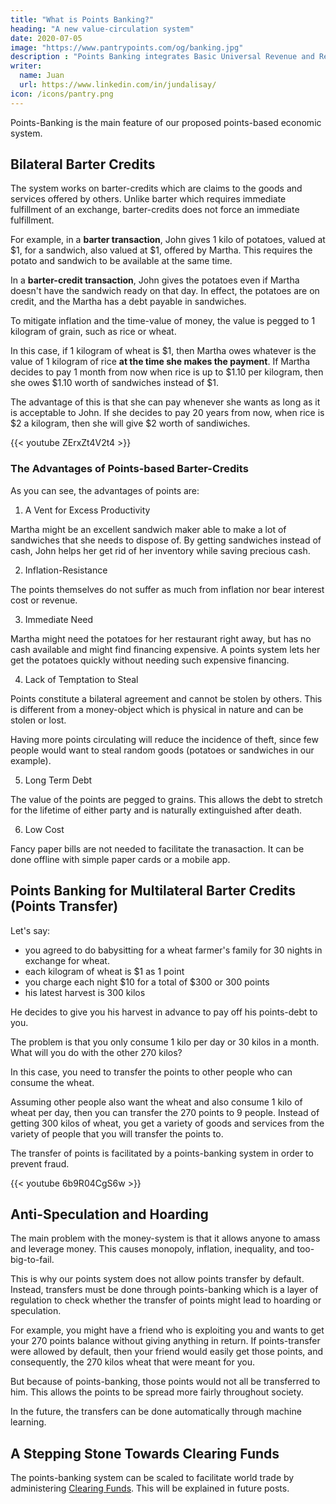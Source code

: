 ```yaml
---
title: "What is Points Banking?"
heading: "A new value-circulation system"
date: 2020-07-05
image: "https://www.pantrypoints.com/og/banking.jpg"
description : "Points Banking integrates Basic Universal Revenue and Resource Credits to create a new value circulation system"
writer:
  name: Juan
  url: https://www.linkedin.com/in/jundalisay/
icon: /icons/pantry.png
---
```



Points-Banking is the main feature of our proposed points-based economic system. 


## Bilateral Barter Credits

The system works on barter-credits which are claims to the goods and services offered by others. Unlike barter which requires immediate fulfillment of an exchange, barter-credits does not force an immediate fulfillment.

For example, in a **barter transaction**, John gives 1 kilo of potatoes, valued at $1, for a sandwich, also valued at $1, offered by Martha. This requires the potato and sandwich to be available at the same time.   

In a **barter-credit transaction**, John gives the potatoes even if Martha doesn't have the sandwich ready on that day. In effect, the potatoes are on credit, and the Martha has a debt payable in sandwiches.

To mitigate inflation and the time-value of money, the value is pegged to 1 kilogram of grain, such as rice or wheat. 

In this case, if 1 kilogram of wheat is $1, then Martha owes whatever is the value of 1 kilogram of rice **at the time she makes the payment**. If Martha decides to pay 1 month from now when rice is up to $1.10 per kilogram, then she owes $1.10 worth of sandwiches instead of $1. 

The advantage of this is that she can pay whenever she wants as long as it is acceptable to John. If she decides to pay 20 years from now, when rice is $2 a kilogram, then she will give $2 worth of sandiwiches.    


{{< youtube ZErxZt4V2t4 >}}


<!-- In previous posts, we explained two moneyless subsystems for a financial or monetary crisis:

- Basic  Revenue (BUR) for creating basic value as food
- Resource Credits (RC) for keeping companies afloat and avoiding bankruptcy

Both BUR and RC have a common denominator which is their values are pegged to rice so that BUR is in ultimately in grams of rice just as RC is in kilos of rice or wheat. 

Rice or wheat is the base because we all need eat grains to survive*. 

> In countries that have no grains, such as Greenland, the system can use fish through an exchange-rate conversion system


## Combining BUR and RC as Points banking

We then unify both system as Points Banking wherein a kilo of rice is 1 point, as an implementation of our [Effort Theory of Value](/articles/pantrynomics/the-effort-theory-of-value) derived entirely from Adam Smith's Wealth of Nations Book 1 Chapter 5. 


{{< youtube OV1JHTiDdkQ >}}

#

Since BUR is for basics, it can be implemented by the following:
- the private sector as their office pantries,
- NGOS as a community pantry, and
- local governments as their town pantry (i.e. the government has the resources that everyone needs)

The key difference between points and currency is that the points are not tradeable with everyone, and therefore not legal tender. Instead, they are tradeable only to the people that a person likes.

Let's say you babysit as part-time work. 

In a money-system, you would offer your services to a family who would then pay you in currency. You could then exchange this currency with anyone for goods and services. They would never decline it since it's legal tender. 

Before you receive that currency, it passes through the bank. 

This is extremely convenient for all parties. However, such a system requires the family to have money in the first place. They might not have that money during a financial crisis or recession. 

This is where the points system comes in. 

It will let the family will pay you in points {{< c v="green" >}}which you can only exchange back for the goods and services offered by that family{{< /c >}}.  -->


### The Advantages of Points-based Barter-Credits

As you can see, the advantages of points are:

1. A Vent for Excess Productivity

Martha might be an excellent sandwich maker able to make a lot of sandwiches that she needs to dispose of. By getting sandwiches instead of cash, John helps her get rid of her inventory while saving precious cash.  

<!-- That family might have a core competency not available in the market. For example, one parent might work for Apple and get free devices or have discounts on devices. The deal might be for you to babysit in exchange for an iPhone at a cheaper rate than that offered in the market.  -->

2. Inflation-Resistance

The points themselves do not suffer as much from inflation nor bear interest cost or revenue. 

<!-- This frees the family from having to pay interest for their promise to pay.  -->

3. Immediate Need

Martha might need the potatoes for her restaurant right away, but has no cash available and might find financing expensive. A points system lets her get the potatoes quickly without needing such expensive financing.

<!-- might have an immediate need for something that the family has to offer. For example, they might be farmers and you might need food immediately. Doing a direct trade for babysitting for food saves the family from needing to have cash to avail of babysitting.  -->

4. Lack of Temptation to Steal

Points constitute a bilateral agreement and cannot be stolen by others. This is different from a money-object which is physical in nature and can be stolen or lost.  

Having more points circulating will reduce the incidence of theft, since few people would want to steal random goods (potatoes or sandwiches in our example). 

<!-- If more people use points, 
Receiving food regularly in exchange for babysitting services will free you from carrying money. This reduces the fear of theft or misplacing the money. -->

<!--  This makes this system much cheaper than the financial system
- The points represent something subjective, such as an iPhone or babysitting. There less temptation to steal the points. If someone steals my points for the iPhone, then the family can merely report it at their leisure. This is different from the financial system where frauds must be reported immediately before the thieves spend the stolen money
- The family might not have money in the first place, but have goods to offer. Without the points system, the babysitter job opening would not happen. Having the points system thus allows employment opportunities where there were none.   -->

5. Long Term Debt

The value of the points are pegged to grains. This allows the debt to stretch for the lifetime of either party and is naturally extinguished after death. 


6. Low Cost

Fancy paper bills are not needed to facilitate the tranasaction. It can be done offline with simple paper cards or a mobile app.  


## Points Banking for Multilateral Barter Credits (Points Transfer)

Let's say:
- you agreed to do babysitting for a wheat farmer's family for 30 nights in exchange for wheat.
- each kilogram of wheat is $1 as 1 point
- you charge each night $10 for a total of $300 or 300 points
- his latest harvest is 300 kilos

He decides to give you his harvest in advance to pay off his points-debt to you. 

The problem is that you only consume 1 kilo per day or 30 kilos in a month. What will you do with the other 270 kilos?

In this case, you need to transfer the points to other people who can consume the wheat. 

Assuming other people also want the wheat and also consume 1 kilo of wheat per day, then you can transfer the 270 points to 9 people. Instead of getting 300 kilos of wheat, you get a variety of goods and services from the variety of people that you will transfer the points to.  

The transfer of points is facilitated by a points-banking system in order to prevent fraud.

{{< youtube 6b9R04CgS6w >}}


 <!-- points-laundering and speculation.  -->


## Anti-Speculation and Hoarding

The main problem with the money-system is that it allows anyone to amass and leverage money. This causes monopoly, inflation, inequality, and too-big-to-fail. 

This is why our points system does not allow points transfer by default. Instead, transfers must be done through points-banking which is a layer of regulation to check whether the transfer of points might lead to hoarding or speculation.

For example, you might have a friend who is exploiting you and wants to get your 270 points balance without giving anything in return. If points-transfer were allowed by default, then your friend would easily get those points, and consequently, the 270 kilos wheat that were meant for you. 

But because of points-banking, those points would not all be transferred to him. This allows the points to be spread more fairly throughout society. 

In the future, the transfers can be done automatically through machine learning.


## A Stepping Stone Towards Clearing Funds

The points-banking system can be scaled to facilitate world trade by administering [Clearing Funds](/research/schumacher/pool-clearing/part-1). This will be explained in future posts. 


